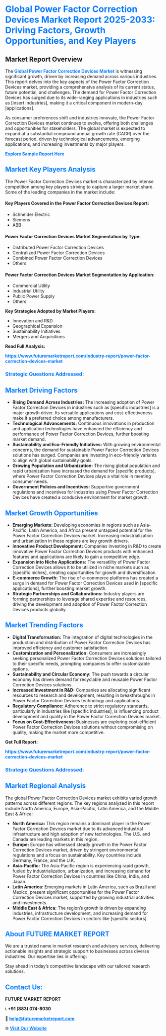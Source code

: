 <h1 style="color: #007BFF;">Global Power Factor Correction Devices Market Report 2025-2033: Driving Factors, Growth Opportunities, and Key Players</h1>

<section id="overview">
<h2>Market Report Overview</h2>
<p>The <a href="https://www.futuremarketreport.com/industry-report/power-factor-correction-devices-market" style="color: #007BFF; text-decoration: none;"><strong>Global Power Factor Correction Devices Market</strong></a> is witnessing significant growth, driven by increasing demand across various industries. This report delves into the key aspects of the Power Factor Correction Devices market, providing a comprehensive analysis of its current status, future potential, and challenges. The demand for Power Factor Correction Devices has surged due to its wide-ranging applications in industries such as [insert industries], making it a critical component in modern-day [applications].</p>
<p>As consumer preferences shift and industries innovate, the Power Factor Correction Devices market continues to evolve, offering both challenges and opportunities for stakeholders. The global market is expected to expand at a substantial compound annual growth rate (CAGR) over the forecast period, driven by technological advancements, emerging applications, and increasing investments by major players.</p>
</section>

<section id="overview">
<p><a href="https://www.futuremarketreport.com/request-sample/reportId=55213" style="color: #007BFF; text-decoration: none;"><strong>Explore Sample Report Here</strong></a></p>
</section>

<section id="key-players">
<h2 style="color: #007BFF;">Market Key Players Analysis</h2>
<p>The Power Factor Correction Devices market is characterized by intense competition among key players striving to capture a larger market share. Some of the leading companies in the market include:</p>
<h4>Key Players Covered in the Power Factor Correction Devices Report:</h4>
<ul><li>Schneider Electric</li><li>Siemens</li><li>ABB</li></ul>
<h4>Power Factor Correction Devices Market Segmentation by Type:</h4>
<ul><li>Distributed Power Factor Correction Devices</li><li>Centralized Power Factor Correction Devices</li><li>Combined Power Factor Correction Devices</li><li>Others</li></ul>

<h4>Power Factor Correction Devices Market Segmentation by Application:</h4>
<ul><li>Commercial Utility</li><li>Industrial Utility</li><li>Public Power Supply</li><li>Others</li></ul>
<p><strong>Key Strategies Adopted by Market Players:</strong></p>
<ul>
<li>Innovation and R&D</li>
<li>Geographical Expansion</li>
<li>Sustainability Initiatives</li>
<li>Mergers and Acquisitions</li>
</ul>
</section>

<section>
<p><strong>Read Full Analysis: </strong></p><a href="https://www.futuremarketreport.com/industry-report/power-factor-correction-devices-market" style="color: #007BFF; text-decoration: none;"><strong>https://www.futuremarketreport.com/industry-report/power-factor-correction-devices-market</strong></a>
<h3 style="color: #007BFF;">Strategic Questions Addressed:</h3>
</section>

<section id="driving-factors">
<h2 style="color: #007BFF;">Market Driving Factors</h2>
<ul>
<li><strong>Rising Demand Across Industries:</strong> The increasing adoption of Power Factor Correction Devices in industries such as [specific industries] is a major growth driver. Its versatile applications and cost-effectiveness make it a preferred choice among manufacturers.</li>
<li><strong>Technological Advancements:</strong> Continuous innovations in production and application technologies have enhanced the efficiency and performance of Power Factor Correction Devices, further boosting market demand.</li>
<li><strong>Sustainability and Eco-Friendly Initiatives:</strong> With growing environmental concerns, the demand for sustainable Power Factor Correction Devices solutions has surged. Companies are investing in eco-friendly variants to align with global sustainability goals.</li>
<li><strong>Growing Population and Urbanization:</strong> The rising global population and rapid urbanization have increased the demand for [specific products], where Power Factor Correction Devices plays a vital role in meeting consumer needs.</li>
<li><strong>Government Policies and Incentives:</strong> Supportive government regulations and incentives for industries using Power Factor Correction Devices have created a conducive environment for market growth.</li>
</ul>
</section>

<section id="growth-opportunities">
<h2 style="color: #007BFF;">Market Growth Opportunities</h2>
<ul>
<li><strong>Emerging Markets:</strong> Developing economies in regions such as Asia-Pacific, Latin America, and Africa present untapped potential for the Power Factor Correction Devices market. Increasing industrialization and urbanization in these regions are key growth drivers.</li>
<li><strong>Innovative Product Development:</strong> Companies investing in R&D to create innovative Power Factor Correction Devices products with enhanced features and applications are likely to gain a competitive edge.</li>
<li><strong>Expansion into Niche Applications:</strong> The versatility of Power Factor Correction Devices allows it to be utilized in niche markets such as [specific niches], creating opportunities for growth and diversification.</li>
<li><strong>E-commerce Growth:</strong> The rise of e-commerce platforms has created a surge in demand for Power Factor Correction Devices used in [specific applications], further boosting market growth.</li>
<li><strong>Strategic Partnerships and Collaborations:</strong> Industry players are forming partnerships to leverage shared expertise and resources, driving the development and adoption of Power Factor Correction Devices products globally.</li>
</ul>
</section>

<section id="trending-factors">
<h2 style="color: #007BFF;">Market Trending Factors</h2>
<ul>
<li><strong>Digital Transformation:</strong> The integration of digital technologies in the production and distribution of Power Factor Correction Devices has improved efficiency and customer satisfaction.</li>
<li><strong>Customization and Personalization:</strong> Consumers are increasingly seeking personalized Power Factor Correction Devices solutions tailored to their specific needs, prompting companies to offer customizable options.</li>
<li><strong>Sustainability and Circular Economy:</strong> The push towards a circular economy has driven demand for recyclable and reusable Power Factor Correction Devices solutions.</li>
<li><strong>Increased Investment in R&D:</strong> Companies are allocating significant resources to research and development, resulting in breakthroughs in Power Factor Correction Devices technology and applications.</li>
<li><strong>Regulatory Compliance:</strong> Adherence to strict regulatory standards, particularly in industries like [specific industries], is influencing product development and quality in the Power Factor Correction Devices market.</li>
<li><strong>Focus on Cost-Effectiveness:</strong> Businesses are exploring cost-efficient Power Factor Correction Devices solutions without compromising on quality, making the market more competitive.</li>
</ul>
</section>

<section>
<p><strong>Get Full Report: </strong></p><a href="https://www.futuremarketreport.com/industry-report/power-factor-correction-devices-market" style="color: #007BFF; text-decoration: none;"><strong>https://www.futuremarketreport.com/industry-report/power-factor-correction-devices-market</strong></a>
<h3 style="color: #007BFF;">Strategic Questions Addressed:</h3>
</section>


<section id="regional-analysis">
<h2 style="color: #007BFF;">Market Regional Analysis</h2>
<p>The global Power Factor Correction Devices market exhibits varied growth patterns across different regions. The key regions analyzed in this report include North America, Europe, Asia-Pacific, Latin America, and the Middle East & Africa:</p>
<ul>
<li><strong>North America:</strong> This region remains a dominant player in the Power Factor Correction Devices market due to its advanced industrial infrastructure and high adoption of new technologies. The U.S. and Canada are leading markets in this region.</li>
<li><strong>Europe:</strong> Europe has witnessed steady growth in the Power Factor Correction Devices market, driven by stringent environmental regulations and a focus on sustainability. Key countries include Germany, France, and the U.K.</li>
<li><strong>Asia-Pacific:</strong> The Asia-Pacific region is experiencing rapid growth, fueled by industrialization, urbanization, and increasing demand for Power Factor Correction Devices in countries like China, India, and Japan.</li>
<li><strong>Latin America:</strong> Emerging markets in Latin America, such as Brazil and Mexico, present significant opportunities for the Power Factor Correction Devices market, supported by growing industrial activities and investments.</li>
<li><strong>Middle East & Africa:</strong> The region’s growth is driven by expanding industries, infrastructure development, and increasing demand for Power Factor Correction Devices in sectors like [specific sectors].</li>
</ul>
</section>

<footer>
<h2 style="color: #007BFF;">About FUTURE MARKET REPORT</h2>
<p>We are a trusted name in market research and advisory services, delivering actionable insights and strategic support to businesses across diverse industries. Our expertise lies in offering:</p>

<p>Stay ahead in today’s competitive landscape with our tailored research solutions.</p>

<h2 style="color: #007BFF;">Contact Us:</h2>
<p><strong>FUTURE MARKET REPORT</strong></p>
<p>📞 <strong>+91 (883) 074-8030</strong></p>
<p>📧 <strong><a href="mailto:help@futuremarketreport.com" style="color: #007BFF;">help@futuremarketreport.com</a></strong></p>
<p>🌐 <strong><a href="https://www.futuremarketreport.com/" style="color: #007BFF;">Visit Our Website</a></strong></p>
</footer>